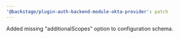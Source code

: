 ```yaml
---
'@backstage/plugin-auth-backend-module-okta-provider': patch
---
```


Added missing "additionalScopes" option to configuration schema.
